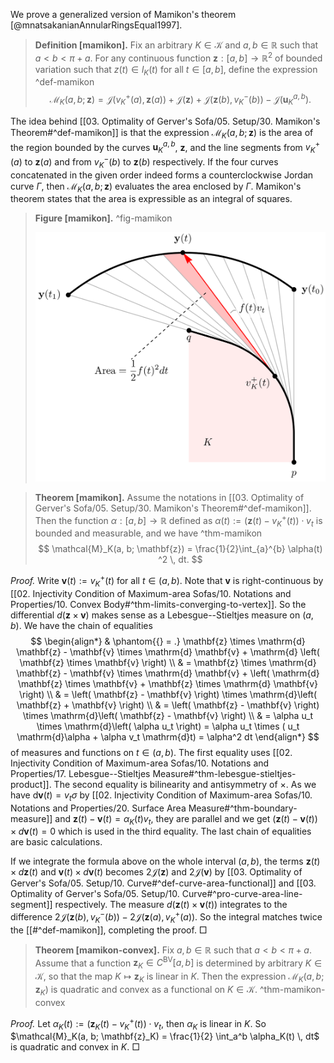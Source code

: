 We prove a generalized version of Mamikon's theorem [@mnatsakanianAnnularRingsEqual1997].

> __Definition [mamikon].__ Fix an arbitrary $K \in \mathcal{K}$ and $a, b \in \mathbb{R}$ such that $a < b < \pi + a$. For any continuous function $\mathbf{z} : [a, b] \to \mathbb{R}^2$ of bounded variation such that $z(t) \in l_K(t)$ for all $t \in [a, b]$, define the expression ^def-mamikon
$$
\mathcal{M}_K(a, b; \mathbf{z}) = \mathcal{J}\left( v_K^+(a), \mathbf{z}(a) \right) + \mathcal{J}(\mathbf{z}) + \mathcal{J}\left( \mathbf{z}(b), v_K^-(b) \right) - \mathcal{J}\left( \mathbf{u}_K^{a, b} \right).
$$

The idea behind [[03. Optimality of Gerver's Sofa/05. Setup/30. Mamikon's Theorem#^def-mamikon]] is that the expression $\mathcal{M}_K(a, b; \mathbf{z})$ is the area of the region bounded by the curves $\mathbf{u}_K^{a, b}$, $\mathbf{z}$, and the line segments from $v_K^+(a)$ to $\mathbf{z}(a)$ and from $v_K^-(b)$ to $\mathbf{z}(b)$ respectively. If the four curves concatenated in the given order indeed forms a counterclockwise Jordan curve $\Gamma$, then $\mathcal{M}_K(a, b; \mathbf{z})$ evaluates the area enclosed by $\Gamma$.  Mamikon's theorem states that the area is expressible as an integral of squares.

> __Figure [mamikon].__ ^fig-mamikon
> 
> ![](images/mamikon.svg)

> __Theorem [mamikon].__ Assume the notations in [[03. Optimality of Gerver's Sofa/05. Setup/30. Mamikon's Theorem#^def-mamikon]]. Then the function $\alpha : [a, b] \to \mathbb{R}$ defined as $\alpha(t) := \left( \mathbf{z}(t) - v_K^+(t) \right) \cdot v_t$ is bounded and measurable, and we have ^thm-mamikon
$$
\mathcal{M}_K(a, b; \mathbf{z}) =  \frac{1}{2}\int_{a}^{b} \alpha(t) ^2 \, dt.
$$

_Proof._ Write $\mathbf{v}(t) := v_K^+(t)$ for all $t \in (a, b)$. Note that $\mathbf{v}$ is right-continuous by [[02. Injectivity Condition of Maximum-area Sofas/10. Notations and Properties/10. Convex Body#^thm-limits-converging-to-vertex]]. So the differential $d(\mathbf{z} \times \mathbf{v})$ makes sense as a Lebesgue--Stieltjes measure on $(a, b)$. We have the chain of equalities
$$
\begin{align*}
& \phantom{{} = .} \mathbf{z} \times \mathrm{d} \mathbf{z} - \mathbf{v} \times \mathrm{d} \mathbf{v} + \mathrm{d} \left( \mathbf{z} \times \mathbf{v} \right)  \\
& = \mathbf{z} \times \mathrm{d} \mathbf{z} - \mathbf{v} \times \mathrm{d} \mathbf{v} + \left( \mathrm{d} \mathbf{z} \times \mathbf{v} + \mathbf{z} \times \mathrm{d} \mathbf{v}  \right)  \\
& = \left( \mathbf{z} - \mathbf{v} \right) \times \mathrm{d}\left( \mathbf{z} + \mathbf{v} \right)  \\
& = \left( \mathbf{z} - \mathbf{v} \right) \times \mathrm{d}\left( \mathbf{z} - \mathbf{v} \right)  \\
& = \alpha u_t \times \mathrm{d}\left( \alpha u_t \right) = \alpha u_t \times ( u_t \mathrm{d}\alpha + \alpha v_t \mathrm{d}t) = \alpha^2 dt
\end{align*}
$$
of measures and functions on $t \in (a, b)$. The first equality uses [[02. Injectivity Condition of Maximum-area Sofas/10. Notations and Properties/17. Lebesgue--Stieltjes Measure#^thm-lebesgue-stieltjes-product]]. The second equality is bilinearity and antisymmetry of $\times$. As we have $\textrm{d} \mathbf{v}(t) = v_t \sigma$ by [[02. Injectivity Condition of Maximum-area Sofas/10. Notations and Properties/20. Surface Area Measure#^thm-boundary-measure]] and $\mathbf{z}(t) - \mathbf{v}(t) = \alpha_K(t)v_t$, they are parallel and we get $(\mathbf{z}(t) - \mathbf{v}(t)) \times d \mathbf{v}(t) = 0$ which is used in the third equality. The last chain of equalities are basic calculations.

If we integrate the formula above on the whole interval $(a, b)$, the terms $\mathbf{z}(t) \times d \mathbf{z}(t)$ and $\mathbf{v}(t) \times d \mathbf{v}(t)$ becomes $2 \mathcal{J}(\mathbf{z})$ and $2 \mathcal{J}(\mathbf{v})$ by [[03. Optimality of Gerver's Sofa/05. Setup/10. Curve#^def-curve-area-functional]] and [[03. Optimality of Gerver's Sofa/05. Setup/10. Curve#^pro-curve-area-line-segment]] respectively. The measure $d(\mathbf{z}(t) \times \mathbf{v}(t))$ integrates to the difference $2 \mathcal{J} \left( \mathbf{z}(b), v_K^-(b) \right) - 2 \mathcal{J} \left( \mathbf{z}(a), v_K^+(a) \right)$. So the integral matches twice the [[#^def-mamikon]], completing the proof. □

> __Theorem [mamikon-convex].__ Fix $a, b \in \mathbb{R}$ such that $a < b < \pi + a$. Assume that a function $\mathbf{z}_K \in C^{\mathrm{BV}}[a, b]$ is determined by arbitrary $K \in \mathcal{K}$, so that the map $K \mapsto \mathbf{z}_K$ is linear in $K$. Then the expression $\mathcal{M}_K(a, b; \mathbf{z}_K)$ is quadratic and convex as a functional on $K \in \mathcal{K}$. ^thm-mamikon-convex

_Proof._ Let $\alpha_K(t) := \left( \mathbf{z}_K(t) - v_K^+(t) \right) \cdot v_t$, then $\alpha_K$ is linear in $K$. So $\mathcal{M}_K(a, b; \mathbf{z}_K) = \frac{1}{2} \int_a^b \alpha_K(t) \, dt$ is quadratic and convex in $K$. □